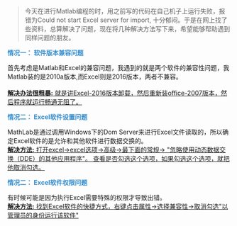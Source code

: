 > 今天在进行Matlab编程的时，用之前写的代码在自己机子上运行失败，报错为Could not start Excel server for import, 十分郁闷。于是在网上找了些资料，总算解决了问题，现在将几种解决方法写下来，希望能够帮助遇到同样问题的朋友。

<span style="color:#338DCD">**情况一： 软件版本兼容问题**</span>

   首先考虑是Matlab和Excel的兼容问题，我遇到的就是两个软件的兼容性问题，我Matlab装的是2010a版本,而Excel则是2016版本，两者不兼容。</br></br>
   <u>**解决办法很粗暴:**  就是讲Excel-2016版本卸载，然后重新装office-2007版本，然后程序就运行畅通无阻了。</u>

<span style="color:#338DCD">**情况二： Excel软件设置问题**</span>

   MathLab是通过调用Windows下的Dom Server来进行Excel文件读取的，所以确定Excel软件的是允许和其他软件进行数据交换的。</br>
   <u>**解决方法:** 打开excel->excel选项->高级->最下面的常规-> "忽略使用动态数据交换（DDE）的其他应用程序"。 查看是否勾选这个选项，如果勾选这个选项，就把他取消勾选。</u>


   <span style="color:#338DCD">**情况二： Excel软件权限问题**</span>

   有时候可能是因为执行Excel需要特殊的权限才导致出错。</br>
   <u>**解决方法:** 
   找到Excel软件的快捷方式，右键点击属性->选择兼容性->取消勾选"以管理员的身份运行该软件"
   </u>
  

